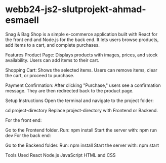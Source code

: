 # webb24-js2-slutprojekt-ahmad-esmaell
Snag & Bag Shop is a simple e-commerce application built with React for the front end and Node.js for the back end. It lets users browse products, add items to a cart, and complete purchases.

Features
Product Page:
Displays products with images, prices, and stock availability. Users can add items to their cart.

Shopping Cart:
Shows the selected items. Users can remove items, clear the cart, or proceed to purchase.

Payment Confirmation:
After clicking "Purchase," users see a confirmation message. They are then redirected back to the product page.

Setup Instructions
Open the terminal and navigate to the project folder:

cd project-directory
Replace project-directory with Frontend or Backend.

For the front end:

Go to the Frontend folder.
Run:
npm install
Start the server with:
npm run dev
For the back end:

Go to the Backend folder.
Run:
npm install
Start the server with:
npm start

Tools Used
React
Node.js
JavaScript
HTML and CSS
